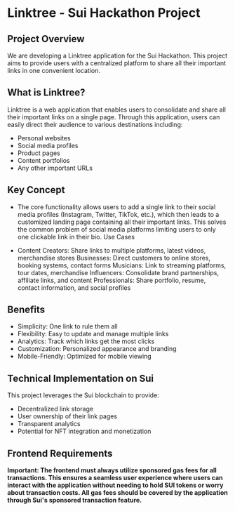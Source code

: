 # Linktree - Sui Hackathon Project

## Project Overview
We are developing a Linktree application for the Sui Hackathon. This project aims to provide users with a centralized platform to share all their important links in one convenient location.

## What is Linktree?
Linktree is a web application that enables users to consolidate and share all their important links on a single page. Through this application, users can easily direct their audience to various destinations including:

- Personal websites
- Social media profiles
- Product pages
- Content portfolios
- Any other important URLs

## Key Concept
- The core functionality allows users to add a single link to their social media profiles (Instagram, Twitter, TikTok, etc.), which then leads to a customized landing page containing all their important links. This solves the common problem of social media platforms limiting users to only one clickable link in their bio.
Use Cases

- Content Creators: Share links to multiple platforms, latest videos, merchandise stores
Businesses: Direct customers to online stores, booking systems, contact forms
Musicians: Link to streaming platforms, tour dates, merchandise
Influencers: Consolidate brand partnerships, affiliate links, and content
Professionals: Share portfolio, resume, contact information, and social profiles

## Benefits

- Simplicity: One link to rule them all
- Flexibility: Easy to update and manage multiple links
- Analytics: Track which links get the most clicks
- Customization: Personalized appearance and branding
- Mobile-Friendly: Optimized for mobile viewing

## Technical Implementation on Sui
This project leverages the Sui blockchain to provide:

- Decentralized link storage
- User ownership of their link pages
- Transparent analytics
- Potential for NFT integration and monetization

## Frontend Requirements

**Important: The frontend must always utilize sponsored gas fees for all transactions. This ensures a seamless user experience where users can interact with the application without needing to hold SUI tokens or worry about transaction costs. All gas fees should be covered by the application through Sui's sponsored transaction feature.**